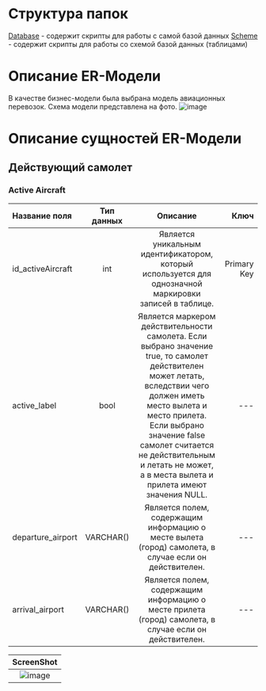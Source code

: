 # Структура папок
[Database](https://github.com/WonMin13/EnterpriseDataBase/tree/main/Lab%20Work%20%231/scripts/database) - содержит скрипты для работы с самой базой данных
[Scheme](https://github.com/WonMin13/EnterpriseDataBase/tree/main/Lab%20Work%20%231/scripts/sheme) - содержит скрипты для работы со схемой базой данных (таблицами)

# Описание ER-Модели
В качестве бизнес-модели была выбрана модель авиационных перевозок. Схема модели представлена на фото.
![image](https://github.com/WonMin13/EnterpriseDataBase/assets/154375695/c6903253-2846-4c44-b0d6-7fbb158c42fb)

# Описание сущностей ER-Модели
## Действующий самолет
### Active Aircraft 

|	  Название поля |	    Тип данных   |   	    Описание       |       	Ключ         |                             
|:----------------|:----------------:|:---------------------:|--------------------:|                       
|  id_activeAircraft  |  int  |   Является уникальным идентификатором, который используется для однозначной маркировки записей в таблице.  |   Primary Key   |
|  active_label  |  bool  |  Является маркером действительности самолета. Если выбрано значение true, то самолет действителен может летать, вследствии чего должен иметь место вылета и место прилета. Если выбрано значение false самолет считается не действительным и летать не может, а в места вылета и прилета имеют значения NULL.   |  ---   |
|  departure_airport   |   VARCHAR()   |    Является полем, содержащим информацию о месте вылета (город) самолета, в случае если он действителен.   |   ---    |
|   arrival_airport  |   VARCHAR()   |    Является полем, содержащим информацию о месте прилета (город) самолета, в случае если он действителен.   |    ---   |




|         ScreenShot              |
|:-------------------------------:|
|![image](https://github.com/WonMin13/EnterpriseDataBase/assets/154375695/590bc556-af55-4e8a-b68c-576e5e36c60d)|
